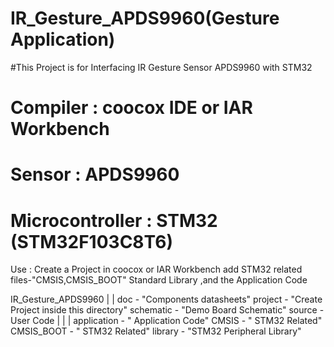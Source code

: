 # IR_Gesture_APDS9960(Gesture Application)

#This Project is for Interfacing IR Gesture Sensor APDS9960 with STM32 

# Compiler : coocox IDE or IAR Workbench
# Sensor : APDS9960
# Microcontroller : STM32 (STM32F103C8T6)

Use : Create a Project in coocox or IAR Workbench add STM32 related files-"CMSIS,CMSIS_BOOT" Standard Library ,and the Application Code

IR_Gesture_APDS9960
	|
	|
	doc - "Components datasheets"
	project - "Create Project inside this directory"
	schematic - "Demo Board Schematic"
	source - User Code
		|
		|
		|
		application - " Application Code" 
		CMSIS		 - " STM32 Related"
		CMSIS_BOOT - " STM32 Related"
		library    - "STM32 Peripheral Library"

